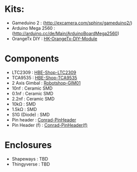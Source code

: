 # Kits:

* Gameduino 2 		: (http://excamera.com/sphinx/gameduino2/)
* Arduino Mega 2560 : (http://arduino.cc/de/Main/ArduinoBoardMega2560)
* OrangeTx DIY      : [HK-OrangeTx-DIY-Module](http://www.hobbyking.com/hobbyking/store/__40205__OrangeRX_DSMX_DSM2_2_4GHz_DIY_Transmitter_Module.html?strSearch=Orange%20DIY)

# Components

* LTC2309           : [HBE-Shop-LTC2309](https://hbe-shop.de/Art-2294612-LINEAR-TECHNOLOGY-LTC2309CFPBF-A-D-WANDLER)
* TCA9535           : [HBE-Shop-TCA9535](https://hbe-shop.de/Art-2335659-TEXAS-INSTRUMENTS-TCA9535PWR-I-O-EXPANDER-16BIT-I2C-SMBUS-TSSOP-24)
* 2 Axis Gimbal     : [Robotshop-GIM01](http://www.robotshop.com/eu/en/axis-joystick-gim.html)
* 10nf              : Ceramic SMD
* 0.1nf             : Ceramic SMD
* 2.2nf             : Ceramic SMD
* 10kΩ				: SMD
* 1.5kΩ				: SMD
* S1G (Diode)		: SMD
* Pin header        : [Conrad-PinHeader](http://www.conrad.de/ce/de/product/741146/Stiftleiste-RM-254-gerade-Pole-1-x-40-10120183-BKL-Electronic-Inhalt-1-St/?ref=category&rt=category&rb=1)
* Pin Header (f)    : [Conrad-PinHeader(f)](http://www.conrad.de/ce/de/product/740668/Einreihige-Buchsenleiste-RM-254-Pole-1-x-36-10120802-BKL-Electronic-Inhalt-1-St/?ref=category&rt=category&rb=1)


# Enclosures
* Shapeways         : TBD
* Thingyverse       : TBD
